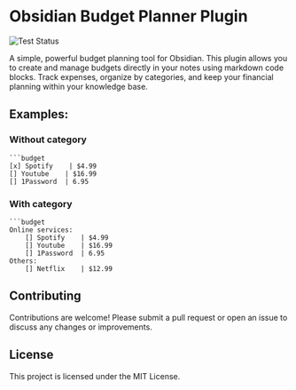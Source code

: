 # Obsidian Budget Planner Plugin

![Test Status](https://github.com/kalinichenko88/obsidian-budget-planner-plugin/actions/workflows/quality.yml/badge.svg)

A simple, powerful budget planning tool for Obsidian. This plugin allows you to create and manage budgets directly in your notes using markdown code blocks. Track expenses, organize by categories, and keep your financial planning within your knowledge base.

## Examples:

### Without category

````
```budget
[x] Spotify    | $4.99
[] Youtube    | $16.99
[] 1Password  | 6.95
````

### With category

````
```budget
Online services:
	[] Spotify    | $4.99
	[] Youtube    | $16.99
	[] 1Password  | 6.95
Others:
	[] Netflix    | $12.99
````

## Contributing

Contributions are welcome! Please submit a pull request or open an issue to discuss any changes or improvements.

## License

This project is licensed under the MIT License.
